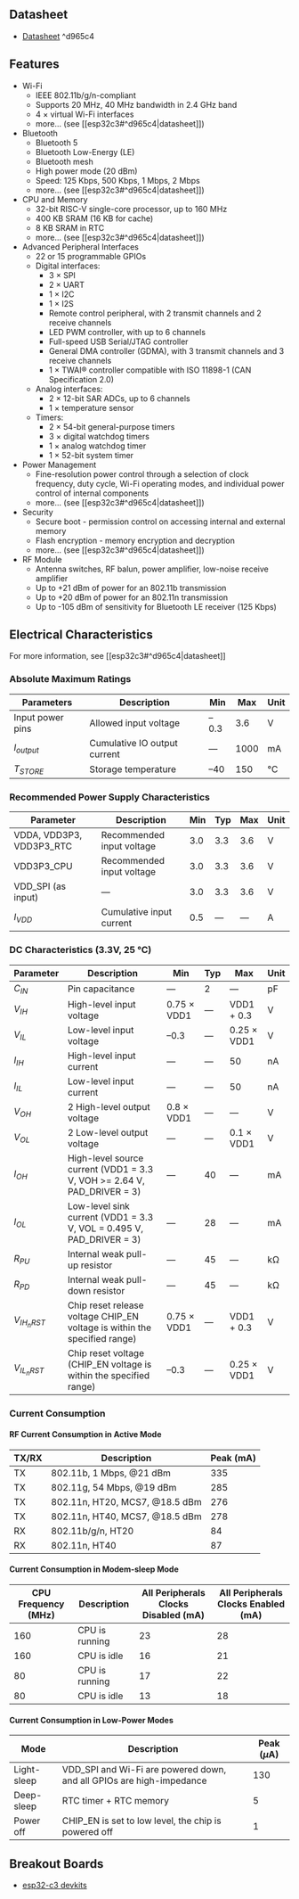 ## Datasheet
- [Datasheet](https://www.espressif.com/sites/default/files/documentation/esp32-c3_datasheet_en.pdf) ^d965c4

## Features
- Wi-Fi
	- IEEE 802.11b/g/n-compliant
	- Supports 20 MHz, 40 MHz bandwidth in 2.4 GHz  band
	- 4 × virtual Wi-Fi interfaces
	- more... (see [[esp32c3#^d965c4|datasheet]])
- Bluetooth
	- Bluetooth 5
	- Bluetooth Low-Energy (LE)
	- Bluetooth mesh
	- High power mode (20 dBm)
	- Speed: 125 Kbps, 500 Kbps, 1 Mbps, 2 Mbps
	- more... (see [[esp32c3#^d965c4|datasheet]])
- CPU and Memory
	- 32-bit RISC-V single-core processor, up to 160 MHz
	- 400 KB SRAM (16 KB for cache)
	- 8 KB SRAM in RTC
	- more... (see [[esp32c3#^d965c4|datasheet]])
- Advanced Peripheral Interfaces
	- 22 or 15 programmable GPIOs
	- Digital interfaces:
		- 3 × SPI
		- 2 × UART
		- 1 × I2C
		- 1 × I2S
		- Remote control peripheral, with 2 transmit channels and 2 receive channels
		- LED PWM controller, with up to 6 channels
		- Full-speed USB Serial/JTAG controller
		- General DMA controller (GDMA), with 3 transmit channels and 3 receive channels
		- 1 × TWAI® controller compatible with ISO 11898-1 (CAN Specification 2.0)
	- Analog interfaces:
		- 2 × 12-bit SAR ADCs, up to 6 channels
		- 1 × temperature sensor
	- Timers:
		- 2 × 54-bit general-purpose timers
		- 3 × digital watchdog timers
		- 1 × analog watchdog timer
		- 1 × 52-bit system timer
- Power Management
	- Fine-resolution power control through a selection of clock frequency, duty cycle, Wi-Fi operating modes, and individual power control of internal components
	- more... (see [[esp32c3#^d965c4|datasheet]])
- Security
	- Secure boot - permission control on accessing internal and external memory
	- Flash encryption - memory encryption and decryption
	- more... (see [[esp32c3#^d965c4|datasheet]])
- RF Module
	- Antenna switches, RF balun, power amplifier, low-noise receive amplifier
	- Up to +21 dBm of power for an 802.11b transmission
	- Up to +20 dBm of power for an 802.11n transmission
	- Up to -105 dBm of sensitivity for Bluetooth LE receiver (125 Kbps)

## Electrical Characteristics
For more information, see [[esp32c3#^d965c4|datasheet]]
### Absolute Maximum Ratings
| Parameters       | Description                  | Min  | Max  | Unit |
| ---------------- | ---------------------------- | ---- | ---- | ---- |
| Input power pins | Allowed input voltage        | –0.3 | 3.6  | V    |
| $I_{output}$     | Cumulative IO output current | —    | 1000 | mA   |
| $T_{STORE}$      | Storage temperature          | –40  | 150  | °C   |
### Recommended Power Supply Characteristics
| Parameter                | Description               | Min | Typ | Max | Unit |
| ------------------------ | ------------------------- | --- | --- | --- | ---- |
| VDDA, VDD3P3, VDD3P3_RTC | Recommended input voltage | 3.0 | 3.3 | 3.6 | V    |
| VDD3P3_CPU               | Recommended input voltage | 3.0 | 3.3 | 3.6 | V    |
| VDD_SPI (as input)       | —                         | 3.0 | 3.3 | 3.6 | V    |
| $I_{VDD}$                | Cumulative input current  | 0.5 | —   | —   | A    |
### DC Characteristics (3.3V, 25 °C)
| Parameter | Description                                                               | Min         | Typ | Max         | Unit |
| --------- | ------------------------------------------------------------------------- | ----------- | --- | ----------- | ---- |
| $C_{IN}$       | Pin capacitance                                                           | —           | 2   | —           | pF   |
| $V_{IH}$       | High-level input voltage                                                  | 0.75 × VDD1 | —   | VDD1 + 0.3  | V    |
| $V_{IL}$       | Low-level input voltage                                                   | –0.3        | —   | 0.25 × VDD1 | V    |
| $I_{IH}$       | High-level input current                                                  | —           | —   | 50          | nA   |
| $I_{IL}$       | Low-level input current                                                   | —           | —   | 50          | nA   |
| $V_{OH}$       | 2 High-level output voltage                                               | 0.8 × VDD1  | —   | —           | V    |
| $V_{OL}$       | 2 Low-level output voltage                                                | —           | —   | 0.1 × VDD1  | V    |
| $I_{OH}$       | High-level source current (VDD1 = 3.3 V, VOH >= 2.64 V, PAD_DRIVER = 3)   | —           | 40  | —           | mA   |
| $I_{OL}$       | Low-level sink current (VDD1 = 3.3 V, VOL = 0.495 V, PAD_DRIVER = 3)      | —           | 28  | —           | mA   |
| $R_{PU}$      | Internal weak pull-up resistor                                            | —           | 45  | —           | kΩ   |
| $R_{PD}$       | Internal weak pull-down resistor                                          | —           | 45  | —           | kΩ   |
| $V_{IH_nRST}$  | Chip reset release voltage CHIP_EN voltage is within the specified range) | 0.75 × VDD1 | —   | VDD1 + 0.3  | V    |
| $V_{IL_nRST}$  | Chip reset voltage (CHIP_EN voltage is within the specified range)        | –0.3        | —   | 0.25 × VDD1 | V    |
### Current Consumption
#### RF Current Consumption in Active Mode
| TX/RX | Description                    | Peak (mA) |
| ----- | ------------------------------ | --------- |
| TX    | 802.11b, 1 Mbps, @21 dBm       | 335       |
| TX    | 802.11g, 54 Mbps, @19 dBm      | 285       |
| TX    | 802.11n, HT20, MCS7, @18.5 dBm | 276       |
| TX    | 802.11n, HT40, MCS7, @18.5 dBm | 278       |
| RX    | 802.11b/g/n, HT20              | 84        |
| RX    | 802.11n, HT40                  | 87        |
#### Current Consumption in Modem-sleep Mode
| CPU Frequency (MHz) | Description    | All Peripherals Clocks Disabled (mA) | All Peripherals Clocks Enabled (mA) | 
| ------------------- | -------------- | ------------------------------------ | ----------------------------------- |
| 160                 | CPU is running | 23                                   | 28                                  |
| 160                 | CPU is idle    | 16                                   | 21                                  |
| 80                  | CPU is running | 17                                   | 22                                  |
| 80                  | CPU is idle    | 13                                   | 18                                  |
#### Current Consumption in Low-Power Modes
| Mode        | Description                                                          | Peak ($\mu$A) |
| ----------- | -------------------------------------------------------------------- | ------------- |
| Light-sleep | VDD_SPI and Wi-Fi are powered down, and all GPIOs are high-impedance | 130           |
| Deep-sleep  | RTC timer + RTC memory                                               | 5             |
| Power off   | CHIP_EN is set to low level, the chip is powered off                 | 1             |
## Breakout Boards
- [esp32-c3 devkits](https://www.espressif.com/en/products/devkits#ESP32-C3)
